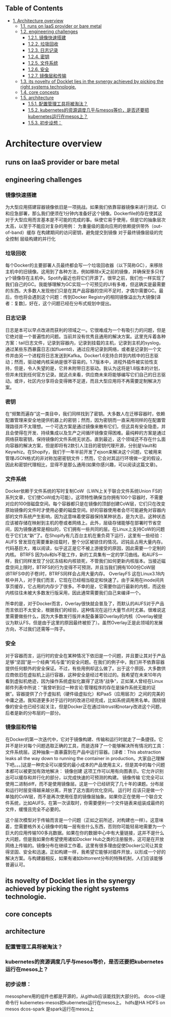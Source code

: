 <div id="table-of-contents">
<h2>Table of Contents</h2>
<div id="text-table-of-contents">
<ul>
<li><a href="#sec-1">1. Architecture overview</a>
<ul>
<li><a href="#sec-1-1">1.1. runs on IaaS provider or bare metal</a></li>
<li><a href="#sec-1-2">1.2. engineering challenges</a>
<ul>
<li><a href="#sec-1-2-1">1.2.1. 镜像快速搭建</a></li>
<li><a href="#sec-1-2-2">1.2.2. 垃圾回收</a></li>
<li><a href="#sec-1-2-3">1.2.3. 日志记录</a></li>
<li><a href="#sec-1-2-4">1.2.4. 密钥</a></li>
<li><a href="#sec-1-2-5">1.2.5. 文件系统</a></li>
<li><a href="#sec-1-2-6">1.2.6. 安全</a></li>
<li><a href="#sec-1-2-7">1.2.7. 镜像层和传输</a></li>
</ul>
</li>
<li><a href="#sec-1-3">1.3. its novelty of Docklet lies in the synergy achieved by picking the right systems technologie.</a></li>
<li><a href="#sec-1-4">1.4. core concepts</a></li>
<li><a href="#sec-1-5">1.5. architecture</a>
<ul>
<li><a href="#sec-1-5-1">1.5.1. 配置管理工具将被淘汰？</a></li>
<li><a href="#sec-1-5-2">1.5.2. kubernetes的资源调度几乎与mesos等价，是否还要把kubernetes运行在mesos上？</a></li>
<li><a href="#sec-1-5-3">1.5.3. 初步设想：</a></li>
</ul>
</li>
</ul>
</li>
</ul>
</div>
</div>

# Architecture overview<a id="sec-1" name="sec-1"></a>

## runs on IaaS provider or bare metal<a id="sec-1-1" name="sec-1-1"></a>

## engineering challenges<a id="sec-1-2" name="sec-1-2"></a>

### 镜像快速搭建<a id="sec-1-2-1" name="sec-1-2-1"></a>

为大型应用搭建容器镜像依旧是一项挑战。如果我们依靠容器镜像来进行测试、CI和应急部署，那么我们便须在1分钟内准备好这个镜像。Dockerfile的存在使其这对于大型应用而言基本是不可能的完成的事。纵使它易于使用，但是它的抽象层次太高，以至于不能应对复杂的用例：
为重量级的面向应用的依赖提供带外（out-of-band）缓存
在构建期间的访问密钥，避免提交到镜像
对于最终镜像层级的完全控制
层级构建的并行化

### 垃圾回收<a id="sec-1-2-2" name="sec-1-2-2"></a>

每个Docker的主要部署人员最终都会写一个垃圾回收器（以下简称GC），来移除主机中的旧镜像。这用到了各种方法，例如移除x天之前的镜像，并确保至多只有y个镜像存在主机中。Spotify最近也将它们开源了。很早之前，我们也一样实现了我们自己的GC。我能够理解为GC实现一个可预见的UI有多难，但这确实是最需要的东西。大多数人发现他们只是在其产品容器的空间不足时，才偶尔需要GC。最后，你也将会遇到这个问题：传到Docker Registry的相同镜像溢出为大镜像[译者：复数]，好在，这个问题已经在分布式规划中提出。

### 日志记录<a id="sec-1-2-3" name="sec-1-2-3"></a>

日志是本可以早点改进而获利的领域之一。它很难成为一个有吸引力的问题，但是它绝对是一个普遍性的问题。当前并没有优秀且通用的解决方案。这里充斥着各种方案：tail日志文件，记录到容器内，记录到挂载的主机，记录到主机的syslog，通过某些东西暴露日志(如fluentd)，通过应用记录到网络，或者是记录到一个文件并由另一个进程将日志发送到Kafka。Docker1.6支持合并到内核中的日志驱动；然而，驱动被内核采纳是很不容易的。1.7版本中，进程外插件被实验性支持，但是，令人失望的是，它并未附带日志驱动。我认为这将是1.8版本的计划，但并未找到任何官方记录。就这点来看，供应商未来将能够编写它们自己的日志驱动。或许，社区内分享将会变得微不足道，而且大型应用将不再需要定制解决方案。

### 密钥<a id="sec-1-2-4" name="sec-1-2-4"></a>

在“频繁而遍存”这一类目中，我们同样找到了密钥。大多数人在迁移容器时，依赖配置管理来安全地提供机器上的密钥；然而，因为密钥而一直采用同样的在配置管理路径并不太理想。一个可选方案是通过镜像来散布它们，但这具有安全隐患，并且会使得在开发、持续集成以及生产之间循环镜像变得困难。最纯粹的方案是通过网络获取密钥，保持镜像的文件系统无状态。直到最近，这个领域还不存在什么面向容器的解决方案，但是即将有2款引人注目的密钥代理开源，分别是Vault和Keywhiz。在Shopify，我们于一年半前开发了ejson来解决这个问题，它被用来管理JSON格式的非对称加密密钥文件；然而，它会对其运行环境做一定的假设，因此和密钥代理相比，显得不是那么通用(如果你感兴趣，可以阅读这篇文章)。

### 文件系统<a id="sec-1-2-5" name="sec-1-2-5"></a>

Docker依赖于文件系统的写时复制CoW（LWN上关于联合文件系统Union FS的系列文章，它们使CoW成为可能）。这项特性确保当你拥有100个容器时，不需要对应的100倍磁盘空间。每个容器都只是在镜像的顶部创建CoW层，它们只在改变原始镜像的文件时才使用必要的磁盘空间。好的容器使用者会尽可能避免对容器内部的文件系统产生影响，因为这意味着使容器保持某种状态，是为大忌。这种状态应该被存储在映射到主机的卷或者网络上。此外，层级存储能够在部署时节省空间，因为镜像通常是相似的，它们拥有一些共同的层。在Linux上支持CoW的问题在于它们太“新”了。在Shopify有几百台主机在重负荷下运行，这里有一些经验：
AUFS 曾发现在需要重新挂载时，整个分区被锁住的情况。迟钝且占用大量内存。代码基巨大，难以阅读，似乎这正是它不被上游接受的原因，因此需要一个定制的内核。
BTRFS 因为du和ls不能工作，新的工具集有一定的学习曲线。和AUFS一样，我们同样发现了分区冻结和内核锁死，不管我们如何更新内核版本。当接近磁盘空间上限时，BTRFS的行为变得不可预测，并且当我们拥有1000份CoW层(BTRFS中的子卷)时，BTRFS同样会占用大量内存。
OverlayFS 这在Linux3.18内核中并入，对于我们而言，它现在已经相当稳定和快速了。由于采用在inode间共享页缓存，它占用的内存少了很多。不幸的是，它需要你运行最新的内核，而这些内核往往未被大多数发行版采用，因此通常需要我们自己来编译一个。

所幸的是，对于Docker而言，Overlay很快就会普及了，而默认的AUFS对于产品而言依旧不太安全，根据我们的经验，这种情况在运行大量节点时尤甚。很难说这里需要做些什么，因为大多数发行版并未配备兼容Overlay的内核（Overlay被提议为默认FS，但是由于这里的原因最终被拒了）。虽然Overlay正是此领域的发展方向，不过我们还需等一阵子。

### 安全<a id="sec-1-2-6" name="sec-1-2-6"></a>

对于容器而言，运行时的安全在某种情况下依旧是一个问题，并且要让其对于产品足够“坚固”是一个经典“鸡与蛋”的安全问题。在我们的例子中，我们并不依靠容器提供任何额外的安全保证。不过，有些用例却这么做了。出于这个原因，大多数供应商依旧在虚拟机上运行容器，这种安全是经过考验过的。我希望在未来10年内看到虚拟机绝迹，因为操作系统虚拟化赢得了这场“战争”，正如某人曾经在Linux邮件列表中所说：“我曾听到过一种言论:管理程序的存在是操作系统无能的证据”。容器提供了介于虚拟机（硬件级虚拟化）和PaaS（应用层次）之间的完美的中庸之道。我知道更多对于运行时的改进已经完成，比如系统调用黑名单。围绕镜像的安全也已经引起关注，但是Docker正在通过libtrust和notary改进这个问题，后者是新的分布层的一部分。

### 镜像层和传输<a id="sec-1-2-7" name="sec-1-2-7"></a>

在Docker的第一次迭代中，它对于镜像构建、传输和运行时就走了一条捷径。它并不是针对每个问题选取正确的工具，而是选择了一个能够解决所有情况的工具：文件系统层。这种抽象一直暴露到在产品中运行容器。[译者：This abstraction leaks all the way down to running the container in production。大家自己理解下吧。。。]这是一种完全可以接受的最小成本的产品使用主义，但是其中的每个问题本都可以被更加有效地解决：
镜像创建 这项工作可以用有向图表示。它允许识别出可以缓存和并行化的部分，以完成快速的可预测的构建。
镜像传输 它完全可以使用二进制diff，而不是使用镜像层。这是一个已经研究了几十年的课题。分布层和运行时层变得越来越分离，开放了这方面的优化空间。
运行时 应该只是做一个单独的CoW层，而不是再次使用任意的镜像层抽象。如果你正在使用一个联合文件系统，比如AUFS，在第一次读取时，你需要便利一个文件链表来组装成最终的文件，缓慢且完全不必要的。

这个层次模型对于传输而言是一个问题（正如之前所述，对构建也一样）。这意味着，您需要格外关心镜像中的每一层有些什么东西，否则你可能轻易地需要为一个巨大的应用传输100多兆数据。如果在你的数据中心中有大量链接，这并不是什么大问题，但是我如果你希望使用诸如Docker Hub之类的注册服务，这可是在开放网络上传输的。镜像分布在继续工作着。这里有很多理由促使Docker公司让其变得坚固、安全和迅速。正如构建一样，我希望它能够对插件开放，以形成一个好的解决方案。与构建器相反，如果有诸如bittorrent分布的特殊机制，人们应该能够普遍认可。

## its novelty of Docklet lies in the synergy achieved by picking the right systems technologie.<a id="sec-1-3" name="sec-1-3"></a>

## core concepts<a id="sec-1-4" name="sec-1-4"></a>

## architecture<a id="sec-1-5" name="sec-1-5"></a>

### 配置管理工具将被淘汰？<a id="sec-1-5-1" name="sec-1-5-1"></a>

### kubernetes的资源调度几乎与mesos等价，是否还要把kubernetes运行在mesos上？<a id="sec-1-5-2" name="sec-1-5-2"></a>

### 初步设想：<a id="sec-1-5-3" name="sec-1-5-3"></a>

mesosphere用的组件也都是开源的，从github应该能找到大部分的。
dcos-cli是命令行
kubernetes-mesos把kubernetes运行在mesos上。
hdfs是HA HDFS on mesos
dcos-spark 是spark运行在mesos上
